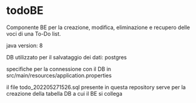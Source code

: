 # todoBE

Componente BE per la creazione, modifica, eliminazione e recupero delle voci di una To-Do list.


java version: 8

DB utilizzato per il salvataggio dei dati: postgres

specifiche per la connessione con il DB in src/main/resources/application.properties

il file todo_202205271526.sql presente in questa repository serve per la creazione della tabella DB a cui il BE si collega


